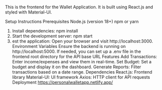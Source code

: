 This is the frontend for the Wallet Application. It is built using React.js and styled with Material-UI.

Setup Instructions
Prerequisites
Node.js (version 18+)
npm or yarn
1. Install dependencies: npm install
2. Start the development server: npm start
3. est the application: Open your browser and visit http://localhost:3000.
Environment Variables
Ensure the backend is running on http://localhost:5000. If needed, you can set up a .env file in the frontend root directory for the API base URL
Features
Add Transactions: Enter income/expenses and view them in real-time.
Set Budget: Set a budget and display it on the dashboard.
Generate Reports: Filter transactions based on a date range.
Dependencies
React.js: Frontend library
Material-UI: UI framework
Axios: HTTP client for API requests
Deployment
https://personalwalletapp.netlify.app/

